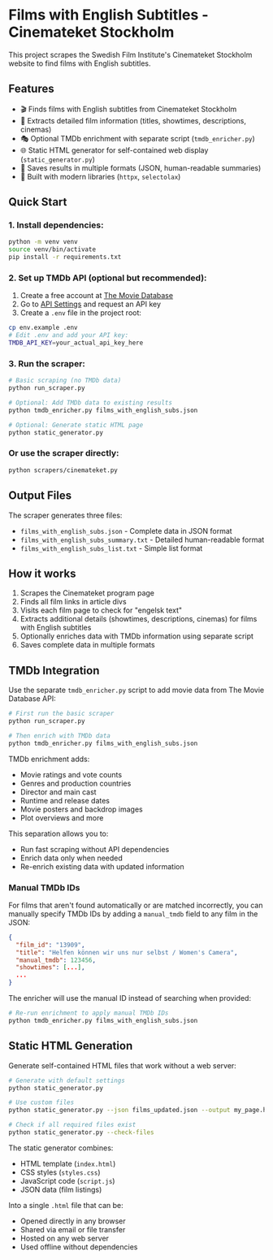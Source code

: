 # Films with English Subtitles - Cinemateket Stockholm

This project scrapes the Swedish Film Institute's Cinemateket Stockholm website to find films with English subtitles.

## Features

- 🎬 Finds films with English subtitles from Cinemateket Stockholm
- 📝 Extracts detailed film information (titles, showtimes, descriptions, cinemas)
- 🎭 Optional TMDb enrichment with separate script (`tmdb_enricher.py`)
- 🌐 Static HTML generator for self-contained web display (`static_generator.py`)
- 💾 Saves results in multiple formats (JSON, human-readable summaries)
- 🔧 Built with modern libraries (`httpx`, `selectolax`)

## Quick Start

### 1. Install dependencies:
```bash
python -m venv venv
source venv/bin/activate 
pip install -r requirements.txt
```

### 2. Set up TMDb API (optional but recommended):
1. Create a free account at [The Movie Database](https://www.themoviedb.org/)
2. Go to [API Settings](https://www.themoviedb.org/settings/api) and request an API key
3. Create a `.env` file in the project root:
```bash
cp env.example .env
# Edit .env and add your API key:
TMDB_API_KEY=your_actual_api_key_here
```

### 3. Run the scraper:
```bash
# Basic scraping (no TMDb data)
python run_scraper.py

# Optional: Add TMDb data to existing results
python tmdb_enricher.py films_with_english_subs.json

# Optional: Generate static HTML page
python static_generator.py
```

### Or use the scraper directly:
```bash
python scrapers/cinemateket.py
```

## Output Files

The scraper generates three files:
- `films_with_english_subs.json` - Complete data in JSON format
- `films_with_english_subs_summary.txt` - Detailed human-readable format
- `films_with_english_subs_list.txt` - Simple list format

## How it works

1. Scrapes the Cinemateket program page
2. Finds all film links in article divs
3. Visits each film page to check for "engelsk text" 
4. Extracts additional details (showtimes, descriptions, cinemas) for films with English subtitles
5. Optionally enriches data with TMDb information using separate script
6. Saves complete data in multiple formats

## TMDb Integration

Use the separate `tmdb_enricher.py` script to add movie data from The Movie Database API:

```bash
# First run the basic scraper
python run_scraper.py

# Then enrich with TMDb data
python tmdb_enricher.py films_with_english_subs.json
```

TMDb enrichment adds:
- Movie ratings and vote counts
- Genres and production countries
- Director and main cast
- Runtime and release dates
- Movie posters and backdrop images
- Plot overviews and more

This separation allows you to:
- Run fast scraping without API dependencies
- Enrich data only when needed
- Re-enrich existing data with updated information

### Manual TMDb IDs

For films that aren't found automatically or are matched incorrectly, you can manually specify TMDb IDs by adding a `manual_tmdb` field to any film in the JSON:

```json
{
  "film_id": "13909",
  "title": "Helfen können wir uns nur selbst / Women's Camera",
  "manual_tmdb": 123456,
  "showtimes": [...],
  ...
}
```

The enricher will use the manual ID instead of searching when provided:

```bash
# Re-run enrichment to apply manual TMDb IDs
python tmdb_enricher.py films_with_english_subs.json
```

## Static HTML Generation

Generate self-contained HTML files that work without a web server:

```bash
# Generate with default settings
python static_generator.py

# Use custom files
python static_generator.py --json films_updated.json --output my_page.html

# Check if all required files exist
python static_generator.py --check-files
```

The static generator combines:
- HTML template (`index.html`)
- CSS styles (`styles.css`) 
- JavaScript code (`script.js`)
- JSON data (film listings)

Into a single `.html` file that can be:
- Opened directly in any browser
- Shared via email or file transfer
- Hosted on any web server
- Used offline without dependencies